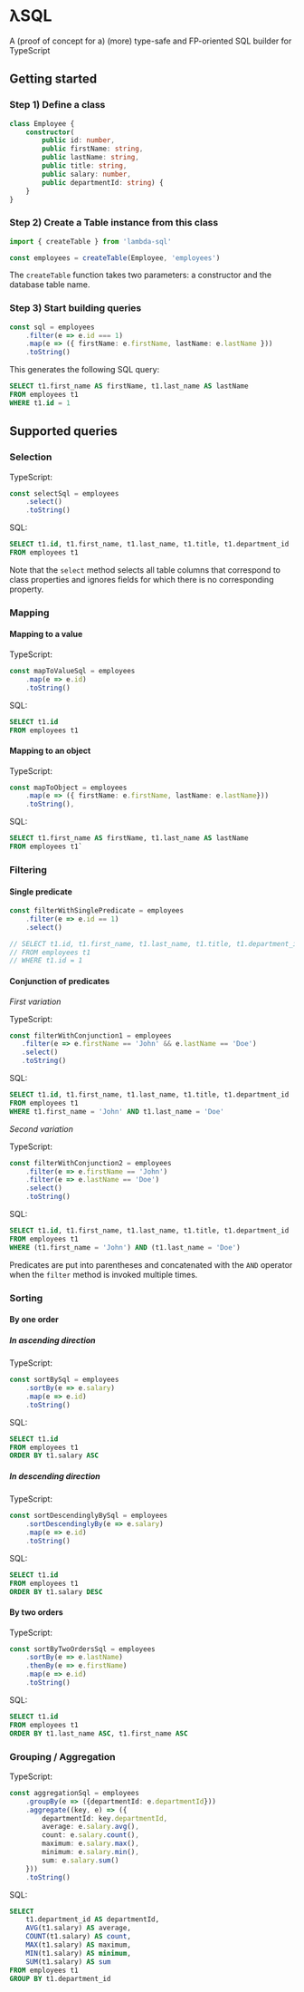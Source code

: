 # λSQL

A (proof of concept for a) (more) type-safe and FP-oriented SQL builder for TypeScript

## Getting started

### Step 1) Define a class

```typescript
class Employee {
    constructor(
        public id: number,
        public firstName: string,
        public lastName: string,
        public title: string,
        public salary: number,
        public departmentId: string) {
    }
}
```

### Step 2) Create a Table instance from this class

```typescript
import { createTable } from 'lambda-sql'

const employees = createTable(Employee, 'employees')
```

The `createTable` function takes two parameters: a constructor and the database table name.

### Step 3) Start building queries

```typescript
const sql = employees
    .filter(e => e.id === 1)
    .map(e => ({ firstName: e.firstName, lastName: e.lastName }))
    .toString()
```

This generates the following SQL query:

```sql
SELECT t1.first_name AS firstName, t1.last_name AS lastName
FROM employees t1
WHERE t1.id = 1
```

## Supported queries

### Selection

TypeScript:
```typescript
const selectSql = employees
    .select()
    .toString()
``` 

SQL:
```sql
SELECT t1.id, t1.first_name, t1.last_name, t1.title, t1.department_id
FROM employees t1
```

Note that the `select` method selects all table columns that correspond to class properties and ignores fields for which there is no corresponding property.

### Mapping

#### Mapping to a value

TypeScript:
```typescript
const mapToValueSql = employees
    .map(e => e.id)
    .toString()
```

SQL:
```sql
SELECT t1.id
FROM employees t1
```  

#### Mapping to an object
TypeScript:
```typescript
const mapToObject = employees
    .map(e => ({ firstName: e.firstName, lastName: e.lastName}))
    .toString(),
```

SQL:
```sql
SELECT t1.first_name AS firstName, t1.last_name AS lastName
FROM employees t1`
```

### Filtering

#### Single predicate
```typescript
const filterWithSinglePredicate = employees
    .filter(e => e.id == 1)
    .select()

// SELECT t1.id, t1.first_name, t1.last_name, t1.title, t1.department_id
// FROM employees t1
// WHERE t1.id = 1
```

#### Conjunction of predicates

*First variation*

TypeScript:
```typescript
const filterWithConjunction1 = employees
   .filter(e => e.firstName == 'John' && e.lastName == 'Doe')
   .select()
   .toString()
```

SQL:
```sql
SELECT t1.id, t1.first_name, t1.last_name, t1.title, t1.department_id
FROM employees t1
WHERE t1.first_name = 'John' AND t1.last_name = 'Doe'
```

*Second variation*

TypeScript:
```typescript
const filterWithConjunction2 = employees
    .filter(e => e.firstName == 'John')
    .filter(e => e.lastName == 'Doe')
    .select()
    .toString()
````

SQL:
```sql
SELECT t1.id, t1.first_name, t1.last_name, t1.title, t1.department_id
FROM employees t1
WHERE (t1.first_name = 'John') AND (t1.last_name = 'Doe')
```

Predicates are put into parentheses and concatenated with the `AND` operator when the `filter` method is invoked multiple times.

### Sorting

#### By one order

##### In ascending direction

TypeScript:
```typescript
const sortBySql = employees
    .sortBy(e => e.salary)
    .map(e => e.id)
    .toString()
```

SQL:
```sql
SELECT t1.id
FROM employees t1
ORDER BY t1.salary ASC
```

##### In descending direction

TypeScript:
```typescript
const sortDescendinglyBySql = employees
    .sortDescendinglyBy(e => e.salary)
    .map(e => e.id)
    .toString()
```

SQL:
```sql
SELECT t1.id
FROM employees t1
ORDER BY t1.salary DESC
```

#### By two orders

TypeScript:
```typescript
const sortByTwoOrdersSql = employees
    .sortBy(e => e.lastName)
    .thenBy(e => e.firstName)
    .map(e => e.id)
    .toString()
```

SQL:
```sql
SELECT t1.id
FROM employees t1
ORDER BY t1.last_name ASC, t1.first_name ASC
```

### Grouping / Aggregation

TypeScript:
```typescript
const aggregationSql = employees
    .groupBy(e => ({departmentId: e.departmentId}))
    .aggregate((key, e) => ({
        departmentId: key.departmentId,
        average: e.salary.avg(),
        count: e.salary.count(),
        maximum: e.salary.max(),
        minimum: e.salary.min(),
        sum: e.salary.sum()
    }))
    .toString()
```

SQL:
```sql
SELECT
    t1.department_id AS departmentId,
    AVG(t1.salary) AS average,
    COUNT(t1.salary) AS count,
    MAX(t1.salary) AS maximum,
    MIN(t1.salary) AS minimum,
    SUM(t1.salary) AS sum
FROM employees t1
GROUP BY t1.department_id
```